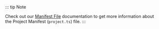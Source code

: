 ::: tip Note

Check out our [Manifest File](../../build/manifest/chain-specific/stellar.md) documentation to get more information about the Project Manifest (`project.ts`) file.
:::
